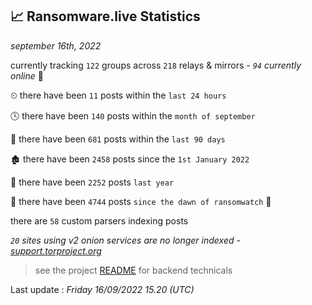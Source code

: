 
## 📈 Ransomware.live Statistics
_september 16th, 2022_

currently tracking `122` groups across `218` relays & mirrors - _`94` currently online_ 📡

⏲ there have been `11` posts within the `last 24 hours`

🕓 there have been `140` posts within the `month of september`

📅 there have been `681` posts within the `last 90 days`

🏚 there have been `2458` posts since the `1st January 2022`

🚀 there have been `2252` posts `last year`

🦕 there have been `4744` posts `since the dawn of ransomwatch` 🐣

there are `58` custom parsers indexing posts

_`20` sites using v2 onion services are no longer indexed - [support.torproject.org](https://support.torproject.org/onionservices/v2-deprecation/)_

> see the project [README](https://github.com/jmousqueton/ransomwatch#readme) for backend technicals



Last update : _Friday 16/09/2022 15.20 (UTC)_

